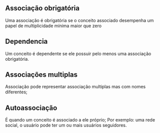 ## Associação obrigatória

Uma associação é obrigatória se o conceito associado desempenha um papel de multiplicidade mínima maior que zero

## Dependencia
Um conceito é dependente se ele possuir pelo menos uma associação obrigatória.

## Associações multiplas
Associação pode representar associação multiplas mas com nomes diferentes;

## Autoassociação

É quando um conceito é associado a ele próprio;
Por exemplo: uma rede social, o usuário pode ter um ou mais usuários seguidores.

